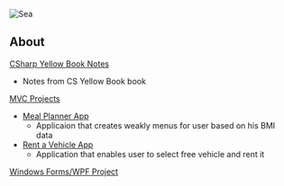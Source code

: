 ![Sea](https://i.imgur.com/m2YsgJM.jpg)

## About

[CSharp Yellow Book Notes](/CSharpYellowBook)
  - Notes from CS Yellow Book book

[MVC Projects](/MVC%20Projects)
  - [Meal Planner App](/MVC%20Projects/DiabetesHelperUser)
    - Applicaion that creates weakly menus for user based on his BMI data
  - [Rent a Vehicle App](/PPPK_Project)
    - Application that enables user to select free vehicle and rent it
    
[Windows Forms/WPF Project](/WindowsForms)
